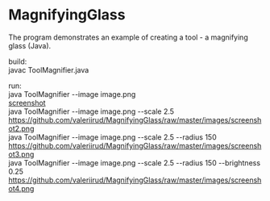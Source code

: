 # MagnifyingGlass
The program demonstrates an example of creating a tool - a magnifying glass (Java).

build:<br>
javac ToolMagnifier.java

run:<br>
java ToolMagnifier --image image.png<br>
[screenshot](https://github.com/valeriirud/MagnifyingGlass/raw/master/images/screenshot1.png)<br>
java ToolMagnifier --image image.png --scale 2.5<br>
https://github.com/valeriirud/MagnifyingGlass/raw/master/images/screenshot2.png<br>
java ToolMagnifier --image image.png --scale 2.5 --radius 150<br>
https://github.com/valeriirud/MagnifyingGlass/raw/master/images/screenshot3.png<br>
java ToolMagnifier --image image.png --scale 2.5 --radius 150 --brightness 0.25<br>
https://github.com/valeriirud/MagnifyingGlass/raw/master/images/screenshot4.png<br>
